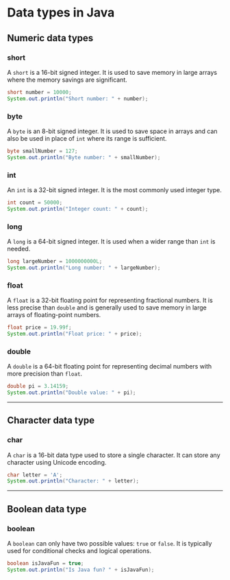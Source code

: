 # Data types in Java

## Numeric data types

### short
A `short` is a 16-bit signed integer. It is used to save memory in large arrays where the memory savings are significant.

```java
short number = 10000;
System.out.println("Short number: " + number);
```

### byte
A `byte` is an 8-bit signed integer. It is used to save space in arrays and can also be used in place of `int` where its range is sufficient.

```java
byte smallNumber = 127;
System.out.println("Byte number: " + smallNumber);
```

### int
An `int` is a 32-bit signed integer. It is the most commonly used integer type.

```java
int count = 50000;
System.out.println("Integer count: " + count);
```

### long
A `long` is a 64-bit signed integer. It is used when a wider range than `int` is needed.

```java
long largeNumber = 1000000000L;
System.out.println("Long number: " + largeNumber);
```

### float
A `float` is a 32-bit floating point for representing fractional numbers. It is less precise than `double` and is generally used to save memory in large arrays of floating-point numbers.

```java
float price = 19.99f;
System.out.println("Float price: " + price);
```

### double
A `double` is a 64-bit floating point for representing decimal numbers with more precision than `float`.

```java
double pi = 3.14159;
System.out.println("Double value: " + pi);
```

---

## Character data type

### char
A `char` is a 16-bit data type used to store a single character. It can store any character using Unicode encoding.

```java
char letter = 'A';
System.out.println("Character: " + letter);
```

---

## Boolean data type

### boolean
A `boolean` can only have two possible values: `true` or `false`. It is typically used for conditional checks and logical operations.

```java
boolean isJavaFun = true;
System.out.println("Is Java fun? " + isJavaFun);
```
